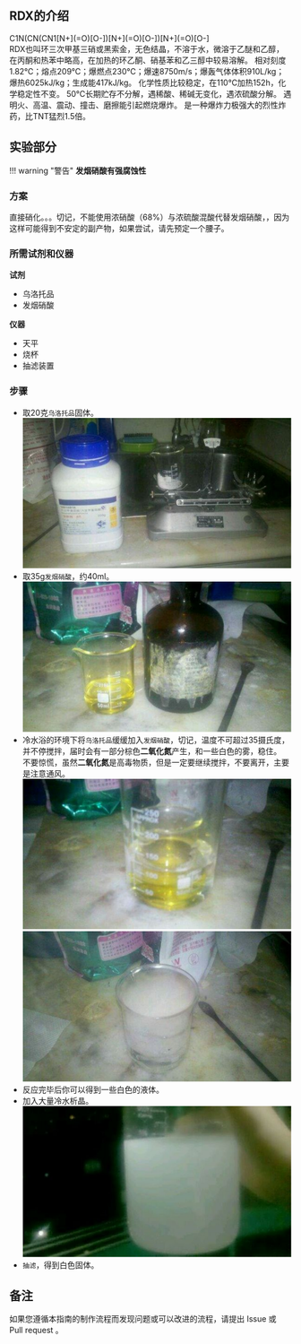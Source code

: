 ## RDX的介绍

<div class="smiles">C1N(CN(CN1[N+](=O)[O-])[N+](=O)[O-])[N+](=O)[O-]</div>
RDX也叫环三次甲基三硝或黑索金，无色结晶，不溶于水，微溶于乙醚和乙醇，在丙酮和热苯中略高，在加热的环乙酮、硝基苯和乙三醇中较易溶解。  
相对刻度1.82℃；熔点209℃；爆燃点230℃；爆速8750m/s；爆轰气体体积910L/kg；爆热6025kJ/kg；生成能417kJ/kg。  
化学性质比较稳定，在110℃加热152h，化学稳定性不变。  
50℃长期贮存不分解，遇稀酸、稀碱无变化，遇浓硫酸分解。  
遇明火、高温、震动、撞击、磨擦能引起燃烧爆炸。  
是一种爆炸力极强大的烈性炸药，比TNT猛烈1.5倍。

## 实验部分

!!! warning "警告" 
    **发烟硝酸有强腐蚀性**

### 方案

直接硝化。。。切记，不能使用浓硝酸（68%）与浓硫酸混酸代替发烟硝酸，，因为这样可能得到不安定的副产物，如果尝试，请先预定一个腰子。  

### 所需试剂和仪器

**试剂** 

* 乌洛托品
* 发烟硝酸

**仪器**

* 天平
* 烧杯
* 抽滤装置

### 步骤

* 取20克`乌洛托品`固体。  
![1](1.png)  
* 取35g`发烟硝酸`，约40ml。  
![2](2.png)  
* 冷水浴的环境下将`乌洛托品`缓缓加入`发烟硝酸`，切记，温度不可超过35摄氏度，并不停搅拌，届时会有一部分棕色**二氧化氮**产生，和一些白色的雾，稳住。  
不要惊慌，虽然**二氧化氮**是高毒物质，但是一定要继续搅拌，不要离开，主要是注意通风。  
![3](3.png)
![4](4.png)   
* 反应完毕后你可以得到一些白色的液体。  
* 加入大量冷水析晶。  
![5](5.png)  
* `抽滤`，得到白色固体。

## 备注

如果您遵循本指南的制作流程而发现问题或可以改进的流程，请提出 Issue 或 Pull request 。